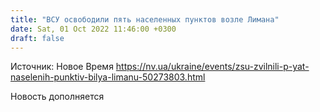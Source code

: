 ```yaml
---
title: "ВСУ освободили пять населенных пунктов возле Лимана"
date: Sat, 01 Oct 2022 11:46:00 +0300
draft: false
---
```

Источник: Новое Время https://nv.ua/ukraine/events/zsu-zvilnili-p-yat-naselenih-punktiv-bilya-limanu-50273803.html


Новость дополняется
